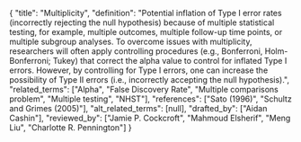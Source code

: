 {
    "title": "Multiplicity",
    "definition": "Potential inflation of Type I error rates (incorrectly rejecting the null hypothesis) because of multiple statistical testing, for example, multiple outcomes, multiple follow-up time points, or multiple subgroup analyses. To overcome issues with multiplicity, researchers will often apply controlling procedures (e.g., Bonferroni, Holm-Bonferroni; Tukey) that correct the alpha value to control for inflated Type I errors. However, by controlling for Type I errors, one can increase the possibility of Type II errors (i.e., incorrectly accepting the null hypothesis).",
    "related_terms": ["Alpha", "False Discovery Rate", "Multiple comparisons problem", "Multiple testing", "NHST"],
    "references": ["Sato (1996)", "Schultz and Grimes (2005)"],
    "alt_related_terms": [null],
    "drafted_by": ["Aidan Cashin"],
    "reviewed_by": ["Jamie P. Cockcroft", "Mahmoud Elsherif", "Meng Liu", "Charlotte R. Pennington"]
  }
